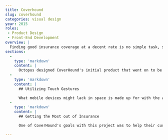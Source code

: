 ```yaml
---
title: Coverhound
slug: coverhound
categories: visual design
year: 2015
roles:
 - Product Design
 - Front-End Development
overview: |
  Finding good insurance coverage at a decent rate is no simple task, so CoverHound built a system that does that heavy lifting for you – providing options in a comprehensible way while making sure you aren't missing out on the discounts you deserve.
sections:
  -
    type: 'markdown'
    content: |
      Octopus designed CoverHound's initial product that went on to be wildly successful. After a few years, CoverHound wanted to update their interface with a more up-to-date aesthetic and support for mobile devices. My first part of my role was to design the interactions and interface of the mobile bind and insurance compare flows. I then wrote the front-end code for the designs that would be integrated with their back-end infrastructure.
  -
    type: 'markdown'
    content: |
      ## Utilizing Touch Gestures

      What mobile devices might lack in space is made up for with the ability to use touch gestures. A request to compare insurances can include multiple vehicles and multiple drivers. Laying out this content in a linear, page-to-page way would create a process easily to get lost in. We wanted to keep the flow down to four pages – a page for each step. To do this, we group represented vehicles and drivers with tiles on their respective screens. These tiles can be scrolled up or down to view or enter information and they can be dragged left and right to switch to a different vehicle or driver.
  -
    type: 'markdown'
    content: |
      ## Getting the Most out of Insurance

      One of CoverHound's goals with this project was to help their customers get the best insurance for the lowest price. To do this, we designed this mobile process to be easily "walked through" with a fixed banner to provide information about the focused input.

---
```

